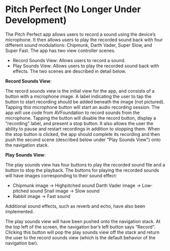 # Pitch Perfect (No Longer Under Development)
The Pitch Perfect app allows users to record a sound using the device’s microphone. It then allows users to play the recorded sound back with four different sound modulations: Chipmunk, Darth Vader, Super Slow, and Super Fast.
The app has two view controller scenes.

* Record Sounds View: Allows users to record a sound.
* Play Sounds View: Allows users to play the recorded sound back with effects.
The two scenes are described in detail below.

**Record Sounds View**: 

The record sounds view is the initial view for the app, and consists of a button with a microphone image. A label indicating the user to tap the button to start recording should be added beneath the image (not pictured).
Tapping this microphone button will start an audio recording session. The app will use code from AVFoundation to record sounds from the microphone.
Tapping the button will disable the record button, display a “recording” label, and present a stop button. It also allows the user the ability to pause and restart recordings in addition to stopping them.
When the stop button is clicked, the app should complete its recording and then push the second scene (described below under “Play Sounds View”) onto the navigation stack.

**Play Sounds View**: 

The play sounds view has four buttons to play the recorded sound file and a button to stop the playback.
The buttons for playing the recorded sounds will have images corresponding to their sound effect:

* Chipmunk image → High­pitched sound Darth Vader image → Low­pitched sound Snail image → Slow sound
* Rabbit image → Fast sound

Additional sound effects, such as reverb and echo, have also been implemented.

The play sounds view will have been pushed onto the navigation stack. At the top left of the screen, the navigation bar’s left button says “Record”. Clicking this button will pop the play sounds view off the stack and return the user to the record sounds view (which is the default behavior of the navigation bar).
